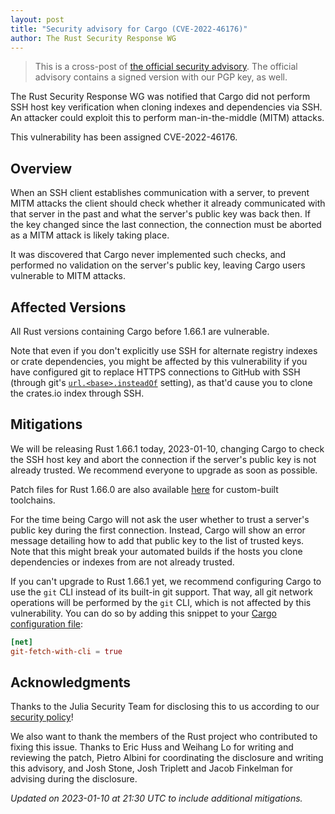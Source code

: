 ```yaml
---
layout: post
title: "Security advisory for Cargo (CVE-2022-46176)"
author: The Rust Security Response WG
---
```


> This is a cross-post of [the official security advisory][advisory]. The
> official advisory contains a signed version with our PGP key, as well.

[advisory]: https://groups.google.com/g/rustlang-security-announcements/c/v5cFFJ7T0RY

The Rust Security Response WG was notified that Cargo did not perform SSH host
key verification when cloning indexes and dependencies via SSH. An attacker
could exploit this to perform man-in-the-middle (MITM) attacks.

This vulnerability has been assigned CVE-2022-46176.

## Overview

When an SSH client establishes communication with a server, to prevent MITM
attacks the client should check whether it already communicated with that
server in the past and what the server's public key was back then. If the key
changed since the last connection, the connection must be aborted as a MITM
attack is likely taking place.

It was discovered that Cargo never implemented such checks, and performed no
validation on the server's public key, leaving Cargo users vulnerable to MITM
attacks.

## Affected Versions

All Rust versions containing Cargo before 1.66.1 are vulnerable.

Note that even if you don't explicitly use SSH for alternate registry indexes
or crate dependencies, you might be affected by this vulnerability if you have
configured git to replace HTTPS connections to GitHub with SSH (through git's
[`url.<base>.insteadOf`][1] setting), as that'd cause you to clone the
crates.io index through SSH.

## Mitigations

We will be releasing Rust 1.66.1 today, 2023-01-10, changing Cargo to check the
SSH host key and abort the connection if the server's public key is not already
trusted. We recommend everyone to upgrade as soon as possible.

Patch files for Rust 1.66.0 are also available [here][2] for custom-built
toolchains.

For the time being Cargo will not ask the user whether to trust a server's
public key during the first connection. Instead, Cargo will show an error
message detailing how to add that public key to the list of trusted keys. Note
that this might break your automated builds if the hosts you clone dependencies
or indexes from are not already trusted.

If you can't upgrade to Rust 1.66.1 yet, we recommend configuring Cargo to use
the `git` CLI instead of its built-in git support. That way, all git network
operations will be performed by the `git` CLI, which is not affected by this
vulnerability. You can do so by adding this snippet to your [Cargo
configuration file](https://doc.rust-lang.org/cargo/reference/config.html):

```toml
[net]
git-fetch-with-cli = true
```

## Acknowledgments

Thanks to the Julia Security Team for disclosing this to us according to our
[security policy][3]!

We also want to thank the members of the Rust project who contributed to fixing
this issue. Thanks to Eric Huss and Weihang Lo for writing and reviewing the
patch, Pietro Albini for coordinating the disclosure and writing this advisory,
and Josh Stone, Josh Triplett and Jacob Finkelman for advising during the
disclosure.

*Updated on 2023-01-10 at 21:30 UTC to include additional mitigations.*

[1]: https://git-scm.com/docs/git-config#Documentation/git-config.txt-urlltbasegtinsteadOf
[2]: https://github.com/rust-lang/wg-security-response/tree/main/patches/CVE-2022-46176
[3]: https://www.rust-lang.org/policies/security
